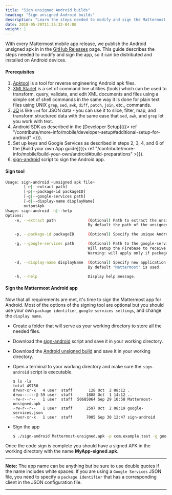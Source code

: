 ```yaml
---
title: "Sign unsigned Android builds"
heading: "Sign unsigned Android builds"
description: "Learn the steps needed to modify and sign the Mattermost mobile app so it can be distributed and installed on Android devices."
date: 2018-05-20T11:35:32-04:00
weight: 1
---
```


With every Mattermost mobile app release, we publish the Android unsigned apk in in the [GitHub Releases](https://github.com/mattermost/mattermost-mobile/releases) page. This guide describes the steps needed to modify and sign the app, so it can be distributed and installed on Android devices.

#### Prerequisites

1. [Apktool](https://ibotpeaches.github.io/Apktool/) is a tool for reverse engineering Android apk files.
2. [XMLStarlet](http://xmlstar.sourceforge.net/doc/UG/xmlstarlet-ug.html) is a set of command line utilities (tools) which can be used to transform, query, validate, and edit XML documents and files using a simple set of shell commands in the same way it is done for plain text files using UNIX `grep`, `sed`, `awk`, `diff`, `patch`, `join`, etc., commands.
3. [JQ](https://stedolan.github.io/jq/) is like `sed` for JSON data - you can use it to slice, filter, map, and transform structured data with the same ease that `sed`, `awk`, and `grep` let you work with text.
4. Android SDK as described in the [Developer Setup]({{< ref "/contribute/more-info/mobile/developer-setup#additional-setup-for-android" >}}).
5. Set up keys and Google Services as described in steps 2, 3, 4, and 6 of the [Build your own App guide]({{< ref "/contribute/more-info/mobile/build-your-own/android#build-preparations" >}}).
6. [sign-android](/scripts/sign-android) script to sign the Android app.

#### Sign tool

```bash
Usage: sign-android <unsigned apk file>
		[-e|--extract path]
		[-p|--package-id packageID]
		[-g|--google-services path]
		[-d|--display-name displayName]
		outputApk
Usage: sign-android -h|--help
Options:
	-e, --extract path			    (Optional) Path to extract the unsigned APK file.
                                    By default the path of the unsigned APK is used.

	-p, --package-id packageID		(Optional) Specify the unique Android application ID.

	-g, --google-services path		(Optional) Path to the google-services.json file.
							        Will setup the Firebase to receive Push Notifications.
							        Warning: will apply only if packageID is set.

	-d, --display-name displayName	(Optional) Specify new application display name.
                                    By default "Mattermost" is used.

	-h, --help				        Display help message.
```

#### Sign the Mattermost Android app

Now that all requirements are met, it's time to sign the Mattermost app for Android. Most of the options of the signing tool are optional but you should use your own `package identifier`, `google services settings`, and change the `display name`.

* Create a folder that will serve as your working directory to store all the needed files.
* Download the [sign-android](/scripts/sign-android) script and save it in your working directory.
* Download the [Android unsigned build](https://github.com/mattermost/mattermost-mobile/releases) and save it in your working directory.
* Open a terminal to your working directory and make sure the `sign-android` script is executable.

    ```
    $ ls -la
    total 49756
    drwxr-xr-x   4 user  staff       128 Oct  2 08:12 .
    drwx------@ 59 user  staff      1888 Oct  1 14:12 ..
    -rw-r--r--   1 user  staff  50685064 Sep 29 10:58 Mattermost-unsigned.apk
    -rw-r--r--   1 user  staff      2597 Oct  2 08:19 google-services.json
    -rwxr-xr-x   1 user  staff      7005 Sep 30 12:47 sign-android
    ```

* Sign the app

    ```bash
    $ ./sign-android Mattermost-unsigned.apk -p com.example.test -g google-services.json -d "My App" MyApp-signed.apk
    ```

Once the code sign is complete you should have a signed APK in the working directory with the name **MyApp-signed.apk**.

---
**Note:**
The app name can be anything but be sure to use double quotes if the name includes white spaces. If you are using a `Google Services` JSON file, you need to specify a `package identifier` that has a corresponding client in the JSON configuration file.

---
